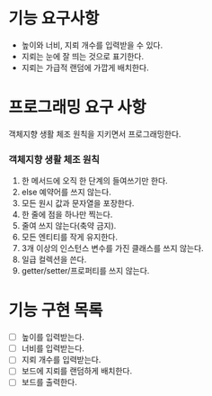 # 기능 요구사항
- 높이와 너비, 지뢰 개수를 입력받을 수 있다. 
- 지뢰는 눈에 잘 띄는 것으로 표기한다. 
- 지뢰는 가급적 랜덤에 가깝게 배치한다. 

# 프로그래밍 요구 사항
객체지향 생활 체조 원칙을 지키면서 프로그래밍한다.

### 객체지향 생활 체조 원칙

1. 한 메서드에 오직 한 단계의 들여쓰기만 한다. 
2. else 예약어를 쓰지 않는다. 
3. 모든 원시 값과 문자열을 포장한다. 
4. 한 줄에 점을 하나만 찍는다. 
5. 줄여 쓰지 않는다(축약 금지). 
6. 모든 엔티티를 작게 유지한다. 
7. 3개 이상의 인스턴스 변수를 가진 클래스를 쓰지 않는다. 
8. 일급 컬렉션을 쓴다. 
9. getter/setter/프로퍼티를 쓰지 않는다.

# 기능 구현 목록
- [ ] 높이를 입력받는다.
- [ ] 너비를 입력받는다.
- [ ] 지뢰 개수를 입력받는다.
- [ ] 보드에 지뢰를 랜덤하게 배치한다.
- [ ] 보드를 출력한다.
